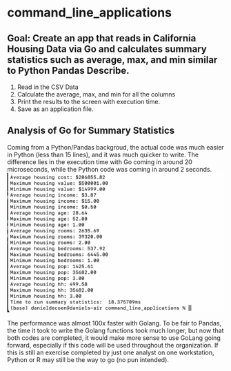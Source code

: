 # command_line_applications

## Goal: Create an app that reads in California Housing Data via Go and calculates summary statistics such as average, max, and min similar to Python Pandas Describe.

1. Read in the CSV Data
2. Calculate the average, max, and min for all the columns
3. Print the results to the screen with execution time.
4. Save as an application file.

## Analysis of Go for Summary Statistics
Coming from a Python/Pandas backgroud, the actual code was much easier in Python (less than 15 lines), and it was much quicker to write. The difference lies in the execution time with Go coming in around 20 microseconds, while the Python code was coming in around 2 seconds. 
![golang_results](golangresults.png)

The performance was almost 100x faster with Golang. To be fair to Pandas, the time it took to write the Golang functions took much longer, but now that both codes are completed, it would make more sense to use GoLang going forward, especially if this code will be used throughout the organization. If this is still an exercise completed by just one analyst on one workstation, Python or R may still be the way to go (no pun intended).
